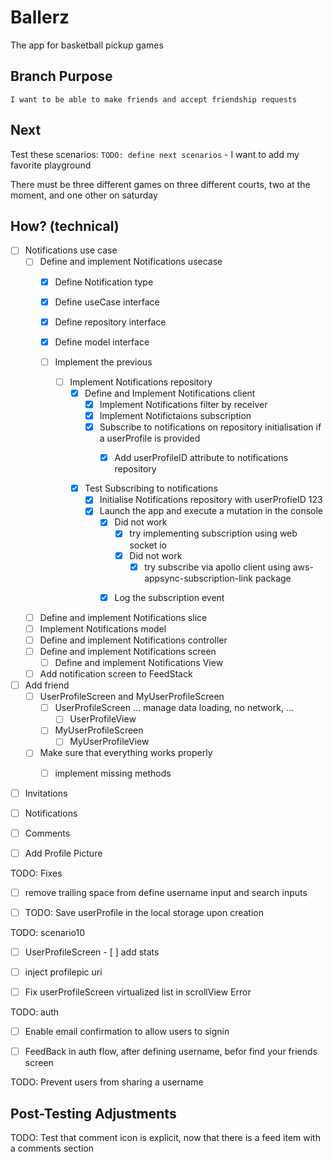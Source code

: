 # Ballerz
The app for basketball pickup games


## Branch Purpose
    I want to be able to make friends and accept friendship requests
## Next 
Test these scenarios:
    `TODO: define next scenarios` 
    - I want to add my favorite playground
        
There must be three different games on three different courts, two at the moment, and one other on saturday


## How? (technical)

- [ ] Notifications use case
    - [ ] Define and implement Notifications usecase
        - [x] Define Notification type
        - [x] Define useCase interface
        - [x] Define repository interface
        - [x] Define model interface

        - [ ] Implement the previous
            - [ ] Implement Notifications repository
                - [x] Define and Implement Notifications client
                    - [x] Implement Notifications filter by receiver
                    - [x] Implement Notifictaions subscription 
                    - [x] Subscribe to notifications on repository initialisation if a userProfile is provided
                        - [x] Add userProfileID attribute to notifications repository

                    
                - [x] Test Subscribing to notifications
                    - [x] Initialise Notifications repository with userProfieID 123
                    - [x] Launch the app and execute a mutation  in the console
                        * [x] Did not work
                            - [x] try implementing subscription using web socket io
                            * [x] Did not work
                                - [x] try subscribe via apollo client using aws-appsync-subscription-link package
                        - [x] Log the subscription event
                            
                                 

           

    - [ ] Define and implement Notifications slice
    - [ ] Implement Notifications model
    - [ ] Define and implement Notifications controller
    - [ ] Define and implement Notifications screen
        - [ ] Define and implement Notifications View
    - [ ] Add notification screen to FeedStack

- [ ] Add friend
    - [ ] UserProfileScreen and MyUserProfileScreen
        - [ ] UserProfileScreen ... manage data loading, no network, ...
            - [ ] UserProfileView 
        - [ ] MyUserProfileScreen
            - [ ] MyUserProfileView

    - [ ] Make sure that everything works properly
        - [ ] implement missing methods


 

<!-- - [ ] Add place -->
- [ ] Invitations
- [ ] Notifications
- [ ] Comments


- [ ] Add Profile Picture




TODO: Fixes
- [ ] remove trailing space from define username input and search inputs 

* [ ] TODO: Save userProfile in the local storage upon creation


TODO: scenario10
- [ ] UserProfileScreen
            - [ ] add stats
* [ ] inject profilepic uri
* [ ] Fix userProfileScreen virtualized list in scrollView Error


TODO: auth
* [ ] Enable email confirmation to allow users to signin 
- [ ] FeedBack in auth flow, after defining username, befor find your friends screen


TODO: Prevent users from sharing a username






## Post-Testing Adjustments
TODO: Test that comment icon is explicit, now that there is a feed item with a comments section
